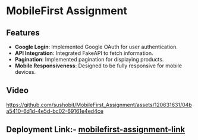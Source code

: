 # MobileFirst Assignment


## Features

- **Google Login**: Implemented Google OAuth for user authentication.
- **API Integration**: Integrated FakeAPI to fetch information.
- **Pagination**: Implemented pagination for displaying products.
- **Mobile Responsiveness**: Designed to be fully responsive for mobile devices.

## Video 


https://github.com/sushobit/MobileFirst_Assignment/assets/120631631/04ba5410-6d1d-4e5d-bc02-69161e4ed4ce

## Deployment Link:- [mobilefirst-assignment-link](https://mobile-first-assignment-umber.vercel.app/)
